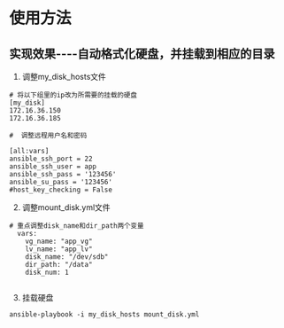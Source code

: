 # 使用方法
## 实现效果----自动格式化硬盘，并挂载到相应的目录 
1. 调整my_disk_hosts文件
```
# 将以下组里的ip改为所需要的挂载的硬盘
[my_disk]
172.16.36.150
172.16.36.185

#  调整远程用户名和密码

[all:vars]
ansible_ssh_port = 22 
ansible_ssh_user = app
ansible_ssh_pass = '123456' 
ansible_su_pass = '123456' 
#host_key_checking = False 
```

2. 调整mount_disk.yml文件
```
# 重点调整disk_name和dir_path两个变量
  vars:
    vg_name: "app_vg"
    lv_name: "app_lv"
    disk_name: "/dev/sdb"
    dir_path: "/data"
    disk_num: 1


```

3. 挂载硬盘
```
ansible-playbook -i my_disk_hosts mount_disk.yml
```
